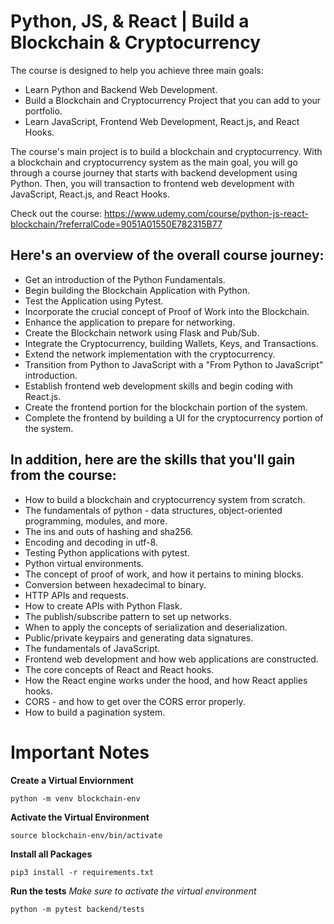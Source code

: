 # Python, JS, & React | Build a Blockchain & Cryptocurrency

The course is designed to help you achieve three main goals:

* Learn Python and Backend Web Development.
* Build a Blockchain and Cryptocurrency Project that you can add to your portfolio.
* Learn JavaScript, Frontend Web Development, React.js, and React Hooks.

The course's main project is to build a blockchain and cryptocurrency. With a blockchain and cryptocurrency system as the main goal, you will go through a course journey that starts with backend development using Python. Then, you will transaction to frontend web development with JavaScript, React.js, and React Hooks.

Check out the course: https://www.udemy.com/course/python-js-react-blockchain/?referralCode=9051A01550E782315B77

## Here's an overview of the overall course journey:

* Get an introduction of the Python Fundamentals.
* Begin building the Blockchain Application with Python.
* Test the Application using Pytest.
* Incorporate the crucial concept of Proof of Work into the Blockchain.
* Enhance the application to prepare for networking.
* Create the Blockchain network using Flask and Pub/Sub.
* Integrate the Cryptocurrency, building Wallets, Keys, and Transactions.
* Extend the network implementation with the cryptocurrency.
* Transition from Python to JavaScript with a "From Python to JavaScript" introduction.
* Establish frontend web development skills and begin coding with React.js.
* Create the frontend portion for the blockchain portion of the system.
* Complete the frontend by building a UI for the cryptocurrency portion of the system.

## In addition, here are the skills that you'll gain from the course:

* How to build a blockchain and cryptocurrency system from scratch.
* The fundamentals of python - data structures, object-oriented programming, modules, and more.
* The ins and outs of hashing and sha256.
* Encoding and decoding in utf-8.
* Testing Python applications with pytest.
* Python virtual environments.
* The concept of proof of work, and how it pertains to mining blocks.
* Conversion between hexadecimal to binary.
* HTTP APIs and requests.
* How to create APIs with Python Flask.
* The publish/subscribe pattern to set up networks.
* When to apply the concepts of serialization and deserialization.
* Public/private keypairs and generating data signatures.
* The fundamentals of JavaScript.
* Frontend web development and how web applications are constructed.
* The core concepts of React and React hooks.
* How the React engine works under the hood, and how React applies hooks.
* CORS - and how to get over the CORS error properly.
* How to build a pagination system.

# Important Notes

**Create a Virtual Enviornment**
```
python -m venv blockchain-env
```
**Activate the Virtual Environment**
```
source blockchain-env/bin/activate
```
**Install all Packages**
```
pip3 install -r requirements.txt
```
**Run the tests** *Make sure to activate the virtual environment*
```
python -m pytest backend/tests
```